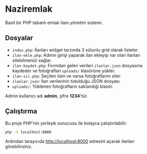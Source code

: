 # Naziremlak

Basit bir PHP tabanlı emlak ilanı yönetim sistemi.

## Dosyalar
- `index.php`: İlanları widget tarzında 3 sütunlu grid olarak listeler.
- `ilan-ekle.php`: Admin girişi yaparak ilan ekleyip var olan ilanları silebilmenizi sağlar.
- `ilan-kaydet.php`: Formdan gelen verileri `ilanlar.json` dosyasına kaydeder ve fotoğrafları `uploads/` klasörüne yükler.
- `ilan-sil.php`: Seçilen ilanı ve varsa fotoğraflarını siler.
- `ilanlar.json`: İlan verilerinin tutulduğu JSON dosyası.
- `uploads/`: Yüklenen fotoğrafların saklandığı klasör.

Admin kullanıcı adı **admin**, şifre **1234**'tür.

## Çalıştırma
Bu proje PHP'nin yerleşik sunucusu ile kolayca çalıştırılabilir:

```bash
php -S localhost:8000
```

Ardından tarayıcıda [http://localhost:8000](http://localhost:8000) adresini açarak ilanları görebilirsiniz.
